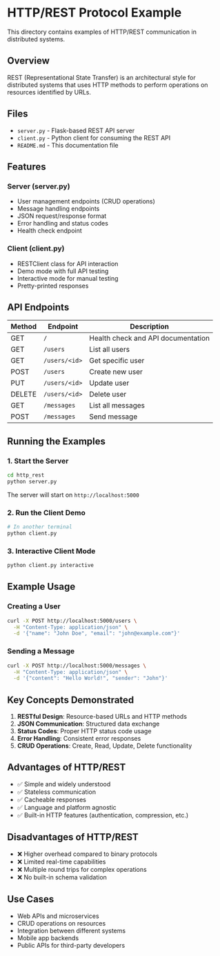 # HTTP/REST Protocol Example

This directory contains examples of HTTP/REST communication in distributed systems.

## Overview

REST (Representational State Transfer) is an architectural style for distributed systems that uses HTTP methods to perform operations on resources identified by URLs.

## Files

- `server.py` - Flask-based REST API server
- `client.py` - Python client for consuming the REST API
- `README.md` - This documentation file

## Features

### Server (server.py)
- User management endpoints (CRUD operations)
- Message handling endpoints
- JSON request/response format
- Error handling and status codes
- Health check endpoint

### Client (client.py)
- RESTClient class for API interaction
- Demo mode with full API testing
- Interactive mode for manual testing
- Pretty-printed responses

## API Endpoints

| Method | Endpoint | Description |
|--------|----------|-------------|
| GET | `/` | Health check and API documentation |
| GET | `/users` | List all users |
| GET | `/users/<id>` | Get specific user |
| POST | `/users` | Create new user |
| PUT | `/users/<id>` | Update user |
| DELETE | `/users/<id>` | Delete user |
| GET | `/messages` | List all messages |
| POST | `/messages` | Send message |

## Running the Examples

### 1. Start the Server
```bash
cd http_rest
python server.py
```

The server will start on `http://localhost:5000`

### 2. Run the Client Demo
```bash
# In another terminal
python client.py
```

### 3. Interactive Client Mode
```bash
python client.py interactive
```

## Example Usage

### Creating a User
```bash
curl -X POST http://localhost:5000/users \
  -H "Content-Type: application/json" \
  -d '{"name": "John Doe", "email": "john@example.com"}'
```

### Sending a Message
```bash
curl -X POST http://localhost:5000/messages \
  -H "Content-Type: application/json" \
  -d '{"content": "Hello World!", "sender": "John"}'
```

## Key Concepts Demonstrated

1. **RESTful Design**: Resource-based URLs and HTTP methods
2. **JSON Communication**: Structured data exchange
3. **Status Codes**: Proper HTTP status code usage
4. **Error Handling**: Consistent error responses
5. **CRUD Operations**: Create, Read, Update, Delete functionality

## Advantages of HTTP/REST

- ✅ Simple and widely understood
- ✅ Stateless communication
- ✅ Cacheable responses
- ✅ Language and platform agnostic
- ✅ Built-in HTTP features (authentication, compression, etc.)

## Disadvantages of HTTP/REST

- ❌ Higher overhead compared to binary protocols
- ❌ Limited real-time capabilities
- ❌ Multiple round trips for complex operations
- ❌ No built-in schema validation

## Use Cases

- Web APIs and microservices
- CRUD operations on resources
- Integration between different systems
- Mobile app backends
- Public APIs for third-party developers